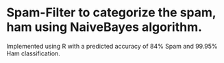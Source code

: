 # Spam-Filter to categorize the spam, ham using NaiveBayes algorithm. 
Implemented using R with a predicted accuracy of 84% Spam and 99.95% Ham classification.


